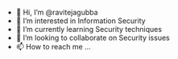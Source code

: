 - 👋 Hi, I’m @ravitejagubba
- 👀 I’m interested in Information Security
- 🌱 I’m currently learning Security techniques
- 💞️ I’m looking to collaborate on Security issues
- 📫 How to reach me ...

<!---
ravitejagubba/ravitejagubba is a ✨ special ✨ repository because its `README.md` (this file) appears on your GitHub profile.
You can click the Preview link to take a look at your changes.
--->
